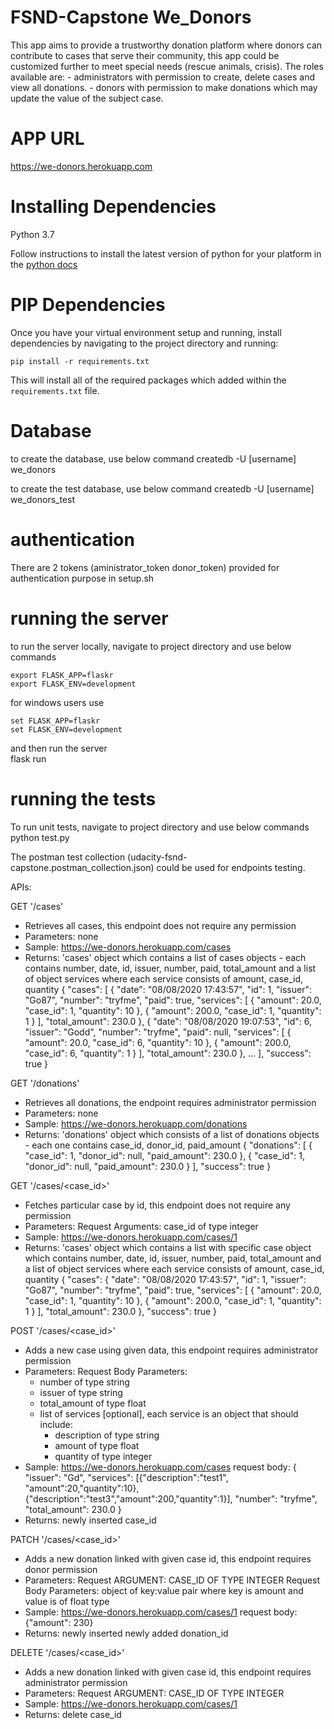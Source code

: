# FSND-Capstone We_Donors
  This app aims to provide a trustworthy donation platform where donors can contribute to cases that serve their community, this app could be customized further to meet special needs (rescue animals, crisis). The roles available are:
    - administrators with permission to create, delete cases and view all donations. 
    - donors with permission to make donations which may update the value of the subject case.

# APP URL
https://we-donors.herokuapp.com

# Installing Dependencies
 Python 3.7

Follow instructions to install the latest version of python for your platform in the [python docs](https://docs.python.org/3/using/unix.html#getting-and-installing-the-latest-version-of-python)

# PIP Dependencies
Once you have your virtual environment setup and running, install dependencies by navigating to the project directory and running:
    
    pip install -r requirements.txt

This will install all of the required packages which added within the `requirements.txt` file.

# Database

to create the database, use below command
createdb -U [username] we_donors

to create the test database, use below command
createdb -U [username] we_donors_test

# authentication
There are 2 tokens (aministrator_token donor_token) provided for authentication purpose in setup.sh

# running the server
to run the server locally, navigate to project directory and use below commands
    
    export FLASK_APP=flaskr
    export FLASK_ENV=development

for windows users use
    
    set FLASK_APP=flaskr
    set FLASK_ENV=development

and then run the server    
    flask run

# running the tests
To run unit tests, navigate to project directory and use below commands
	python test.py

The postman test collection (udacity-fsnd-capstone.postman_collection.json) could be used for endpoints testing. 


APIs:

GET '/cases'
- Retrieves all cases, this endpoint does not require any permission
- Parameters: 
  none  
- Sample: https://we-donors.herokuapp.com/cases
- Returns: 'cases' object which contains a list of cases objects - each contains number, date, id, issuer, number, paid, total_amount and a list of object services where each service consists of amount, case_id, quantity 
{
  "cases": [
    {
      "date": "08/08/2020 17:43:57",
      "id": 1,
      "issuer": "Go87",
      "number": "tryfme",
      "paid": true,
      "services": [
        {
          "amount": 20.0,
          "case_id": 1,
          "quantity": 10
        },
        {
          "amount": 200.0,
          "case_id": 1,
          "quantity": 1
        }
      ],
      "total_amount": 230.0
    },
    {
      "date": "08/08/2020 19:07:53",
      "id": 6,
      "issuer": "Godd",
      "number": "tryfme",
      "paid": null,
      "services": [
        {
          "amount": 20.0,
          "case_id": 6,
          "quantity": 10
        },
        {
          "amount": 200.0,
          "case_id": 6,
          "quantity": 1
        }
      ],
      "total_amount": 230.0
    },
    ...
  ],
  "success": true
}

GET '/donations'
- Retrieves all donations, the endpoint requires administrator permission
- Parameters: 
  none  
- Sample: https://we-donors.herokuapp.com/donations
- Returns: 'donations' object which consists of a list of donations objects - each one contains case_id, donor_id, paid_amount 
{
  "donations": [
    {
      "case_id": 1,
      "donor_id": null,
      "paid_amount": 230.0
    },
    {
      "case_id": 1,
      "donor_id": null,
      "paid_amount": 230.0
    }
  ],
  "success": true
}

GET '/cases/<case_id>'
- Fetches particular case by id, this endpoint does not require any permission
- Parameters: 
  Request Arguments: case_id of type integer
- Sample: https://we-donors.herokuapp.com/cases/1
- Returns: 'cases' object which contains a list with specific case object which contains number, date, id, issuer, number, paid, total_amount and a list of object services where each service consists of amount, case_id, quantity 
{
  "cases": {
    "date": "08/08/2020 17:43:57",
    "id": 1,
    "issuer": "Go87",
    "number": "tryfme",
    "paid": true,
    "services": [
      {
        "amount": 20.0,
        "case_id": 1,
        "quantity": 10
      },
      {
        "amount": 200.0,
        "case_id": 1,
        "quantity": 1
      }
    ],
    "total_amount": 230.0
  },
  "success": true
}

POST '/cases/<case_id>'
- Adds a new case using given data, this endpoint requires administrator permission
- Parameters: 
    Request Body Parameters:
    - number of type string
    - issuer of type string
    - total_amount of type float
    - list of services [optional], each service is an object that should include:
        - description of type string
        - amount of type float
        - quantity  of type integer
- Sample: https://we-donors.herokuapp.com/cases
    request body:
    {
    "issuer": "Gd",
    "services": [{"description":"test1", "amount":20,"quantity":10},{"description":"test3","amount":200,"quantity":1}],
    "number": "tryfme",
    "total_amount": 230.0
    }
- Returns: newly inserted case_id

PATCH '/cases/<case_id>'
- Adds a new donation linked with given case id, this endpoint requires donor permission
- Parameters: 
    Request ARGUMENT: CASE_ID OF TYPE INTEGER
    Request Body Parameters: object of key:value pair where key is amount and value is of float type
- Sample: https://we-donors.herokuapp.com/cases/1
    request body:
    {"amount": 230}
- Returns: newly inserted newly added donation_id


DELETE '/cases/<case_id>'
- Adds a new donation linked with given case id, this endpoint requires administrator permission
- Parameters: 
    Request ARGUMENT: CASE_ID OF TYPE INTEGER
- Sample: https://we-donors.herokuapp.com/cases/1
- Returns: delete case_id


